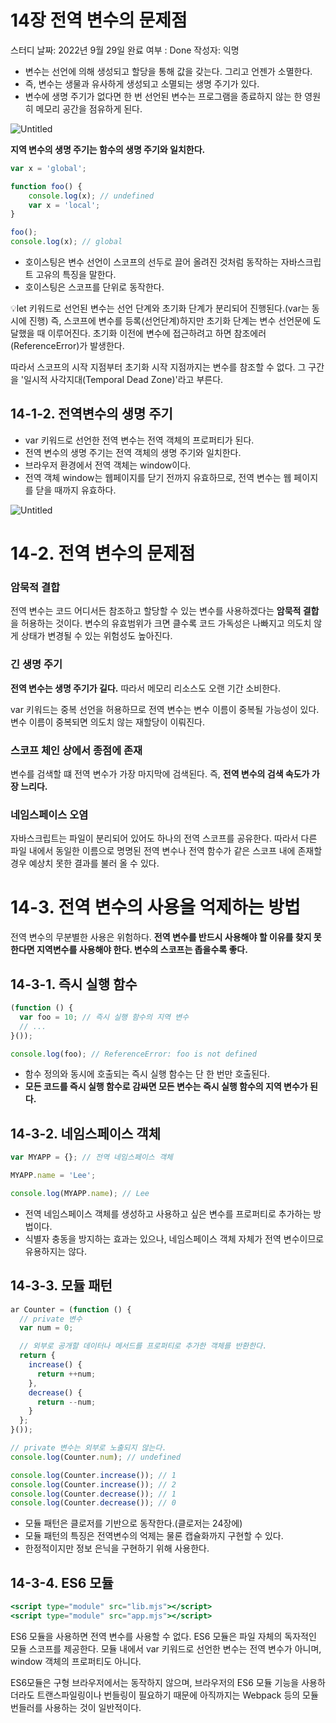 # 14장 전역 변수의 문제점

스터디 날짜: 2022년 9월 29일
완료 여부 : Done
작성자: 익명

- 변수는 선언에 의해 생성되고 할당을 통해 값을 갖는다. 그리고 언젠가 소멸한다.
- 즉, 변수는 생물과 유사하게 생성되고 소멸되는 생명 주기가 있다.
- 변수에 생명 주기가 없다면 한 번 선언된 변수는 프로그램을 종료하지 않는 한 영원히 메모리 공간을 점유하게 된다.

![Untitled](14%E1%84%8C%E1%85%A1%E1%86%BC%20%E1%84%8C%E1%85%A5%E1%86%AB%E1%84%8B%E1%85%A7%E1%86%A8%20%E1%84%87%E1%85%A7%E1%86%AB%E1%84%89%E1%85%AE%E1%84%8B%E1%85%B4%20%E1%84%86%E1%85%AE%E1%86%AB%E1%84%8C%E1%85%A6%E1%84%8C%E1%85%A5%E1%86%B7%20ee028f82c9224656baec02c4aa92e91b/Untitled.png)

**지역 변수의 생명 주기는 함수의 생명 주기와 일치한다.**

```jsx
var x = 'global';

function foo() {
	console.log(x); // undefined
	var x = 'local';
}

foo();
console.log(x); // global
```

- 호이스팅은 변수 선언이 스코프의 선두로 끌어 올려진 것처럼 동작하는 자바스크립트 고유의 특징을 말한다.
- 호이스팅은 스코프를 단위로 동작한다.

💡let 키워드로 선언된 변수는 선언 단계와 초기화 단계가 분리되어 진행된다.(var는 동시에 진행) 즉, 스코프에 변수를 등록(선언단계)하지만 초기화 단계는 변수 선언문에 도달했을 때 이루어진다. 초기화 이전에 변수에 접근하려고 하면 참조에러(ReferenceError)가 발생한다. 

 따라서 스코프의 시작 지점부터 초기화 시작 지점까지는 변수를 참조할 수 없다. 그 구간을 '일시적 사각지대(Temporal Dead Zone)'라고 부른다.

## 14-1-2. 전역변수의 생명 주기

- var 키워드로 선언한 전역 변수는 전역 객체의 프로퍼티가 된다.
- 전역 변수의 생명 주기는 전역 객체의 생명 주기와 일치한다.
- 브라우저 환경에서 전역 객체는 window이다.
- 전역 객체 window는 웹페이지를 닫기 전까지 유효하므로, 전역 변수는 웹 페이지를 닫을 때까지 유효하다.

![Untitled](14%E1%84%8C%E1%85%A1%E1%86%BC%20%E1%84%8C%E1%85%A5%E1%86%AB%E1%84%8B%E1%85%A7%E1%86%A8%20%E1%84%87%E1%85%A7%E1%86%AB%E1%84%89%E1%85%AE%E1%84%8B%E1%85%B4%20%E1%84%86%E1%85%AE%E1%86%AB%E1%84%8C%E1%85%A6%E1%84%8C%E1%85%A5%E1%86%B7%20ee028f82c9224656baec02c4aa92e91b/Untitled%201.png)

# 14-2. 전역 변수의 문제점

### 암묵적 결합

전역 변수는 코드 어디서든 참조하고 할당할 수 있는 변수를 사용하겠다는 **암묵적 결합**을 허용하는 것이다. 변수의 유효범위가 크면 클수록 코드 가독성은 나빠지고 의도치 않게 상태가 변경될 수 있는 위험성도 높아진다.

### 긴 생명 주기

**전역 변수는 생명 주기가 길다.** 따라서 메모리 리소스도 오랜 기간 소비한다.

var 키워드는 중복 선언을 허용하므로 전역 변수는 변수 이름이 중복될 가능성이 있다. 변수 이름이 중복되면 의도치 않는 재할당이 이뤄진다.

### 스코프 체인 상에서 종점에 존재

변수를 검색할 떄 전역 변수가 가장 마지막에 검색된다. 즉, **전역 변수의 검색 속도가 가장 느리다.**

### 네임스페이스 오염

자바스크립트는 파일이 분리되어 있어도 하나의 전역 스코프를 공유한다. 따라서 다른 파일 내에서 동일한 이름으로 명명된 전역 변수나 전역 함수가 같은 스코프 내에 존재할 경우 예상치 못한 결과를 불러 올 수 있다.

# 14-3. 전역 변수의 사용을 억제하는 방법

전역 변수의 무분별한 사용은 위험하다. **전역 변수를 반드시 사용해야 할 이유를 찾지 못한다면 지역변수를 사용해야 한다. 변수의 스코프는 좁을수록 좋다.**

## 14-3-1. 즉시 실행 함수

```jsx
(function () {
  var foo = 10; // 즉시 실행 함수의 지역 변수
  // ...
}());

console.log(foo); // ReferenceError: foo is not defined
```

- 함수 정의와 동시에 호출되는 즉시 실행 함수는 단 한 번만 호출된다.
- **모든 코드를 즉시 실행 함수로 감싸면 모든 변수는 즉시 실행 함수의 지역 변수가 된다.**

## 14-3-2. 네임스페이스 객체

```jsx
var MYAPP = {}; // 전역 네임스페이스 객체

MYAPP.name = 'Lee';

console.log(MYAPP.name); // Lee
```

- 전역 네임스페이스 객체를 생성하고 사용하고 싶은 변수를 프로퍼티로 추가하는 방법이다.
- 식별자 충동을 방지하는 효과는 있으나, 네임스페이스 객체 자체가 전역 변수이므로 유용하지는 않다.

## 14-3-3. 모듈 패턴

```jsx
ar Counter = (function () {
  // private 변수
  var num = 0;

  // 외부로 공개할 데이터나 메서드를 프로퍼티로 추가한 객체를 반환한다.
  return {
    increase() {
      return ++num;
    },
    decrease() {
      return --num;
    }
  };
}());

// private 변수는 외부로 노출되지 않는다.
console.log(Counter.num); // undefined

console.log(Counter.increase()); // 1
console.log(Counter.increase()); // 2
console.log(Counter.decrease()); // 1
console.log(Counter.decrease()); // 0
```

- 모듈 패턴은 클로저를 기반으로 동작한다.(클로저는 24장에)
- 모듈 패턴의 특징은 전역변수의 억제는 물론 캡슐화까지 구현할 수 있다.
- 한정적이지만 정보 은닉을 구현하기 위해 사용한다.

## 14-3-4. ES6 모듈

```jsx
<script type="module" src="lib.mjs"></script>
<script type="module" src="app.mjs"></script>
```

ES6 모듈을 사용하면 전역 변수를 사용할 수 없다. ES6 모듈은 파일 자체의 독자적인 모듈 스코프를 제공한다. 모듈 내에서 var 키워드로 선언한 변수는 전역 변수가 아니며, window 객체의 프로퍼티도 아니다.

ES6모듈은 구형 브라우저에서는 동작하지 않으며, 브라우저의 ES6 모듈 기능을 사용하더라도 트랜스파일링이나 번들링이 필요하기 때문에 아직까지는 Webpack 등의 모듈 번들러를 사용하는 것이 일반적이다.